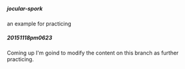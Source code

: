 ##### jocular-spork
an example for practicing
##### 20151118pm0623
Coming up I'm goind to modify the content on this branch as further practicing.
